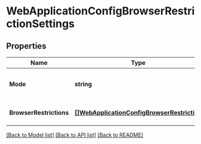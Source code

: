 # WebApplicationConfigBrowserRestrictionSettings

## Properties

Name | Type | Description | Notes
------------ | ------------- | ------------- | -------------
**Mode** | **string** | The mode of the list of browser restrictions. | 
**BrowserRestrictions** | [**[]WebApplicationConfigBrowserRestriction**](WebApplicationConfigBrowserRestriction.md) | A list of browser restrictions. | [optional] 

[[Back to Model list]](../README.md#documentation-for-models) [[Back to API list]](../README.md#documentation-for-api-endpoints) [[Back to README]](../README.md)



